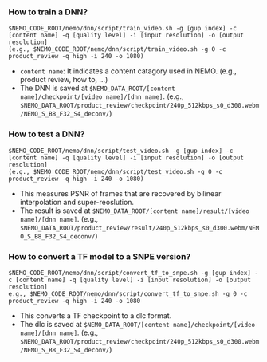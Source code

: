 ### How to train a DNN? 
```
$NEMO_CODE_ROOT/nemo/dnn/script/train_video.sh -g [gup index] -c [content name] -q [quality level] -i [input resolution] -o [output resolution]
(e.g., $NEMO_CODE_ROOT/nemo/dnn/script/train_video.sh -g 0 -c product_review -q high -i 240 -o 1080)
```
* `content name`: It indicates a content catagory used in NEMO. (e.g., product review, how to, ...)
* The DNN is saved at `$NEMO_DATA_ROOT/[content name]/checkpoint/[video name]/[dnn name]`. (e.g., `$NEMO_DATA_ROOT/product_review/checkpoint/240p_512kbps_s0_d300.webm/NEMO_S_B8_F32_S4_deconv/`)

### How to test a DNN?
```
$NEMO_CODE_ROOT/nemo/dnn/script/test_video.sh -g [gup index] -c [content name] -q [quality level] -i [input resolution] -o [output resolution]
(e.g., $NEMO_CODE_ROOT/nemo/dnn/script/test_video.sh -g 0 -c product_review -q high -i 240 -o 1080)
```
* This measures PSNR of frames that are recovered by bilinear interpolation and super-reoslution.
* The result is saved at `$NEMO_DATA_ROOT/[content name]/result/[video name]/[dnn name]`. (e.g., `$NEMO_DATA_ROOT/product_review/result/240p_512kbps_s0_d300.webm/NEMO_S_B8_F32_S4_deconv/`) 

### How to convert a TF model to a SNPE version?
```
$NEMO_CODE_ROOT/nemo/dnn/script/convert_tf_to_snpe.sh -g [gup index] -c [content name] -q [quality level] -i [input resolution] -o [output resolution] 
e.g., $NEMO_CODE_ROOT/nemo/dnn/script/convert_tf_to_snpe.sh -g 0 -c product_review -q high -i 240 -o 1080
```
* This converts a TF checkpoint to a dlc format.
* The dlc is saved at `$NEMO_DATA_ROOT/[content name]/checkpoint/[video name]/[dnn name]`. (e.g., `$NEMO_DATA_ROOT/product_review/checkpoint/240p_512kbps_s0_d300.webm/NEMO_S_B8_F32_S4_deconv/`)
